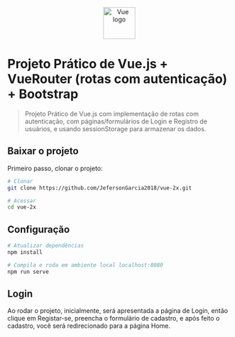 <p align="center"><img src="https://br.vuejs.org/images/logo.svg" alt="Vue logo" width="72" height="72"></p>


# Projeto Prático de Vue.js + VueRouter (rotas com autenticação) + Bootstrap

> Projeto Prático de Vue.js com implementação de rotas com autenticação, com páginas/formulários de Login e Registro de usuários, e usando sessionStorage para armazenar os dados.

## Baixar o projeto
Primeiro passo, clonar o projeto:
``` bash
# Clonar
git clone https://github.com/JefersonGarcia2018/vue-2x.git

# Acessar
cd vue-2x
```

## Configuração
``` bash
# Atualizar dependências
npm install

# Compila e roda em ambiente local localhost:8080
npm run serve
```
## Login
Ao rodar o projeto, inicialmente, será apresentada a página de Login, então clique em Registar-se, preencha o formulário de cadastro, e após feito o cadastro, você será redirecionado para a página Home.
